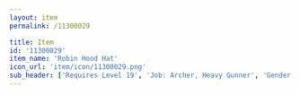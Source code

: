 ```yaml
---
layout: item
permalink: /11300029

title: Item
id: '11300029'
item_name: 'Robin Hood Hat'
icon_url: 'item/icon/11300029.png'
sub_header: ['Requires Level 19', 'Job: Archer, Heavy Gunner', 'Gender: All']
---
```

